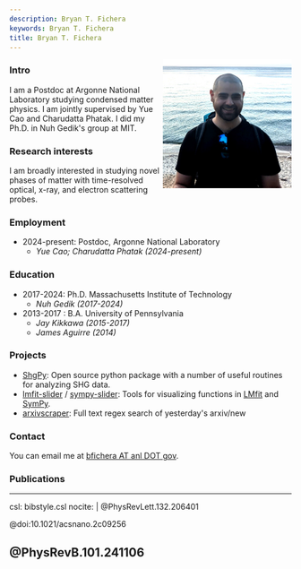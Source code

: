 ```yaml
---
description: Bryan T. Fichera
keywords: Bryan T. Fichera
title: Bryan T. Fichera
---
```


<img src="profile.jpg" alt="me" height="230" width="230" align="right"/>

### Intro

I am a Postdoc at Argonne National Laboratory studying condensed matter physics. I am jointly supervised by Yue Cao and Charudatta Phatak. I did my Ph.D. in Nuh Gedik's group at MIT.

### Research interests

I am broadly interested in studying novel phases of matter with time-resolved optical, x-ray, and electron scattering probes.

### Employment

- 2024-present: Postdoc, Argonne National Laboratory
    - *Yue Cao; Charudatta Phatak (2024-present)*

### Education

- 2017-2024: Ph.D. Massachusetts Institute of Technology
    - *Nuh Gedik (2017-2024)*
- 2013-2017 : B.A. University of Pennsylvania
    - *Jay Kikkawa (2015-2017)*
    - *James Aguirre (2014)*

### Projects

- [ShgPy](https://bfichera.github.io/shgpy/): Open source python package with a number of useful routines for analyzing SHG data. 
- [lmfit-slider](https://github.com/bfichera/lmfit-slider) / [sympy-slider](https://github.com/bfichera/sympy-slider): Tools for visualizing functions in [LMfit](https://github.com/lmfit/lmfit-py) and [SymPy](https://www.sympy.org/en/index.html).
- [arxivscraper](https://github.com/bfichera/arxivscraper): Full text regex search of yesterday's arxiv/new

### Contact

You can email me at [bfichera AT anl DOT gov](mailto:bfichera@anl.gov).

### Publications

---
csl: bibstyle.csl
nocite: |
  @PhysRevLett.132.206401

  @doi:10.1021/acsnano.2c09256

  @PhysRevB.101.241106
---
